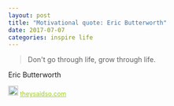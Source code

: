 ```yaml
---
layout: post
title: "Motivational quote: Eric Butterworth"
date: 2017-07-07
categories: inspire life
---
```

> Don't go through life, grow through life.

Eric Butterworth

<span style="z-index:50;font-size:0.9em;"><img src="https://theysaidso.com/branding/theysaidso.png" height="20" width="20" alt="theysaidso.com"/><a href="https://theysaidso.com" title="Powered by quotes from theysaidso.com" style="color: #9fcc25; margin-left: 4px; vertical-align: middle;">theysaidso.com</a></span>
